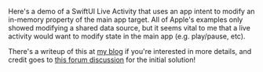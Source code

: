 Here's a demo of a SwiftUI Live Activity that uses an app intent to modify an in-memory property of the main app target. All of Apple's examples only showed modifying a shared data source, but it seems vital to me that a live activity would want to modify state in the main app (e.g. play/pause, etc).

There's a writeup of this at [my blog](https://bfrearson.github.io/blog/ios-live-activties/) if you're interested in more details, and credit goes to [this forum discussion](https://developer.apple.com/forums/thread/731852) for the initial solution!

